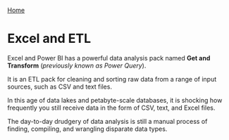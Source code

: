 [Home](../README.md)

# Excel and ETL
Excel and Power BI has a powerful data analysis pack named **Get and Transform** (*previously known as Power Query*).

It is an ETL pack for cleaning and sorting raw data from a range of input sources, such as CSV and text files.

In this age of data lakes and petabyte-scale databases, it is shocking how frequently you still receive data in the form of CSV, text, and Excel files.

The day-to-day drudgery of data analysis is still a manual process of finding, compiling, and wrangling disparate data types.

